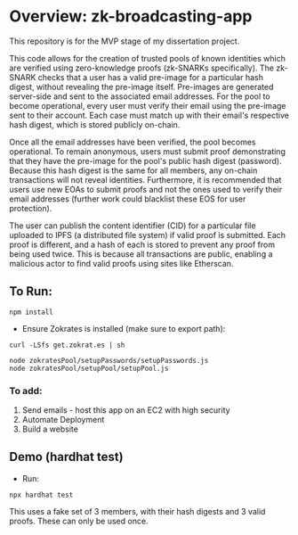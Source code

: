 # Overview: zk-broadcasting-app

This repository is for the MVP stage of my dissertation project.

This code allows for the creation of trusted pools of known identities which are verified using zero-knowledge proofs (zk-SNARKs specifically). The zk-SNARK checks that a user has a valid pre-image for a particular hash digest, without revealing the pre-image itself. Pre-images are generated server-side and sent to the associated email addresses. For the pool to become operational, every user must verify their email using the pre-image sent to their account. Each case must match up with their email's respective hash digest, which is stored publicly on-chain. 

Once all the email addresses have been verified, the pool becomes operational. To remain anonymous, users must submit proof demonstrating that they have the pre-image for the pool's public hash digest (password). Because this hash digest is the same for all members, any on-chain transactions will not reveal identities. Furthermore, it is recommended that users use new EOAs to submit proofs and not the ones used to verify their email addresses (further work could blacklist these EOS for user protection).

The user can publish the content identifier (CID) for a particular file uploaded to IPFS (a distributed file system) if valid proof is submitted. Each proof is different, and a hash of each is stored to prevent any proof from being used twice. This is because all transactions are public, enabling a malicious actor to find valid proofs using sites like Etherscan.

## To Run:

```
npm install
```

+ Ensure Zokrates is installed (make sure to export path):

```
curl -LSfs get.zokrat.es | sh
```

```
node zokratesPool/setupPasswords/setupPasswords.js
node zokratesPool/setupPool/setupPool.js
```

### To add:

1. Send emails - host this app on an EC2 with high security
2. Automate Deployment
3. Build a website


## Demo (hardhat test)

+ Run:
```
npx hardhat test
```
This uses a fake set of 3 members, with their hash digests and 3 valid proofs. These can only be used once.

